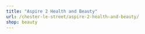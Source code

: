 ```yaml
---
title: "Aspire 2 Health and Beauty"
url: /chester-le-street/aspire-2-health-and-beauty/
shop: beauty
---
```

